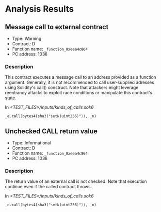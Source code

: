 # Analysis Results
## Message call to external contract
- Type: Warning
- Contract: D
- Function name: `_function_0xeea4c864`
- PC address: 1038

### Description
This contract executes a message call to an address provided as a function argument. Generally, it is not recommended to call user-supplied adresses using Solidity's call() construct. Note that attackers might leverage reentrancy attacks to exploit race conditions or manipulate this contract's state.

In *<TEST_FILES>/inputs/kinds_of_calls.sol:6*

```
_e.call(bytes4(sha3("setN(uint256)")), _n)
```
## Unchecked CALL return value
- Type: Informational
- Contract: D
- Function name: `_function_0xeea4c864`
- PC address: 1038

### Description
The return value of an external call is not checked. Note that execution continue even if the called contract throws.

In *<TEST_FILES>/inputs/kinds_of_calls.sol:6*

```
_e.call(bytes4(sha3("setN(uint256)")), _n)
```

